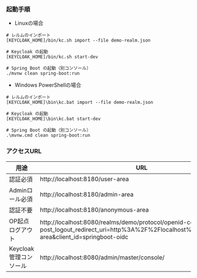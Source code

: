 ### 起動手順

- Linuxの場合
```
# レルムのインポート
[KEYCLOAK_HOME]/bin/kc.sh import --file demo-realm.json

# Keycloak の起動
[KEYCLOAK_HOME]/bin/kc.sh start-dev

# Spring Boot の起動（別コンソール）
./mvnw clean spring-boot:run
```

- Windows PowerShellの場合
```
# レルムのインポート
[KEYCLOAK_HOME]\bin\kc.bat import --file demo-realm.json

# Keycloak の起動
[KEYCLOAK_HOME]\bin\kc.bat start-dev

# Spring Boot の起動（別コンソール）
.\mvnw.cmd clean spring-boot:run
```


### アクセスURL

| 用途              | URL | ID/PW |
|-----------------|------------|------------|
| 認証必須            | http://localhost:8180/user-area        | user001/password       |
| Adminロール必須      | http://localhost:8180/admin-area        | admin001/password      |
| 認証不要            | http://localhost:8180/anonymous-area        | -         |
| OP起点ログアウト       | http://localhost:8080/realms/demo/protocol/openid-connect/logout?post_logout_redirect_uri=http%3A%2F%2Flocalhost%3A8180%2Fuser-area&client_id=springboot-oidc        | -         |
| Keycloak管理コンソール | http://localhost:8080/admin/master/console/        | admin/admin         |
